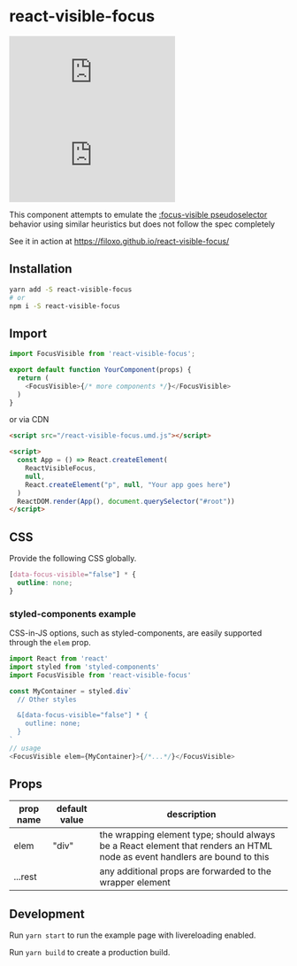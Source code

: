 # react-visible-focus

![](https://img.badgesize.io/https://unpkg.com/react-visible-focus/dist/react-visible-focus.umd.js?compression=gzip&label=umd%20gzipped)
![](https://img.badgesize.io/https://unpkg.com/react-visible-focus/dist/react-visible-focus.esm.js?compression=gzip&label=esm%20gzipped)

This component attempts to emulate the [:focus-visible pseudoselector](https://developer.mozilla.org/en-US/docs/Web/CSS/:focus-visible) behavior using similar heuristics but does not follow the spec completely

See it in action at https://filoxo.github.io/react-visible-focus/

## Installation

```sh
yarn add -S react-visible-focus
# or
npm i -S react-visible-focus
```

## Import

```js
import FocusVisible from 'react-visible-focus';

export default function YourComponent(props) {
  return (
    <FocusVisible>{/* more components */}</FocusVisible>
  )
}
```

or via CDN

```html
<script src="/react-visible-focus.umd.js"></script>

<script>
  const App = () => React.createElement(
    ReactVisibleFocus,
    null,
    React.createElement("p", null, "Your app goes here")  
  )
  ReactDOM.render(App(), document.querySelector("#root"))
</script>
```

## CSS

Provide the following CSS globally. 

```css
[data-focus-visible="false"] * {
  outline: none;
}
```

### styled-components example

CSS-in-JS options, such as styled-components, are easily supported through the `elem` prop.

```js
import React from 'react'
import styled from 'styled-components'
import FocusVisible from 'react-visible-focus'

const MyContainer = styled.div`
  // Other styles

  &[data-focus-visible="false"] * {
    outline: none;
  }
`
// usage
<FocusVisible elem={MyContainer}>{/*...*/}</FocusVisible>
```

## Props

| prop name | default value | description |
|---|---|---|
| elem | "div" | the wrapping element type; should always be a React element that renders an HTML node as event handlers are bound to this |
| ...rest | | any additional props are forwarded to the wrapper element |

## Development 

Run `yarn start` to run the example page with livereloading enabled.

Run `yarn build` to create a production build.